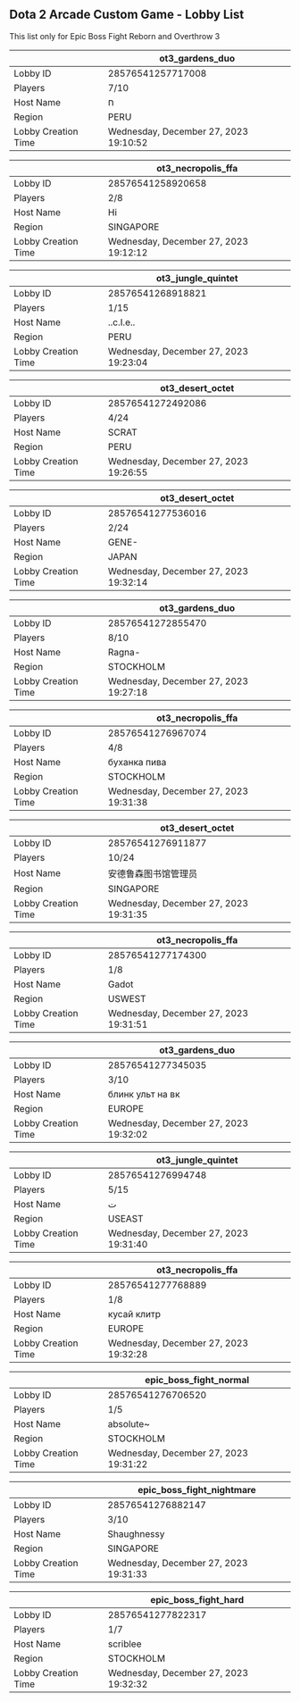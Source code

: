 ## Dota 2 Arcade Custom Game - Lobby List

This list only for Epic Boss Fight Reborn and Overthrow 3

|  | ot3_gardens_duo |
| ------ | ------ |
| Lobby ID | 28576541257717008 |
| Players | 7/10 |
| Host Name | ח |
| Region | PERU |
| Lobby Creation Time | Wednesday, December 27, 2023 19:10:52 |


|  | ot3_necropolis_ffa |
| ------ | ------ |
| Lobby ID | 28576541258920658 |
| Players | 2/8 |
| Host Name | Hi |
| Region | SINGAPORE |
| Lobby Creation Time | Wednesday, December 27, 2023 19:12:12 |


|  | ot3_jungle_quintet |
| ------ | ------ |
| Lobby ID | 28576541268918821 |
| Players | 1/15 |
| Host Name | ..c.I.e.. |
| Region | PERU |
| Lobby Creation Time | Wednesday, December 27, 2023 19:23:04 |


|  | ot3_desert_octet |
| ------ | ------ |
| Lobby ID | 28576541272492086 |
| Players | 4/24 |
| Host Name | SCRAT |
| Region | PERU |
| Lobby Creation Time | Wednesday, December 27, 2023 19:26:55 |


|  | ot3_desert_octet |
| ------ | ------ |
| Lobby ID | 28576541277536016 |
| Players | 2/24 |
| Host Name | GENE- |
| Region | JAPAN |
| Lobby Creation Time | Wednesday, December 27, 2023 19:32:14 |


|  | ot3_gardens_duo |
| ------ | ------ |
| Lobby ID | 28576541272855470 |
| Players | 8/10 |
| Host Name | Ragna- |
| Region | STOCKHOLM |
| Lobby Creation Time | Wednesday, December 27, 2023 19:27:18 |


|  | ot3_necropolis_ffa |
| ------ | ------ |
| Lobby ID | 28576541276967074 |
| Players | 4/8 |
| Host Name | буханка пива |
| Region | STOCKHOLM |
| Lobby Creation Time | Wednesday, December 27, 2023 19:31:38 |


|  | ot3_desert_octet |
| ------ | ------ |
| Lobby ID | 28576541276911877 |
| Players | 10/24 |
| Host Name | 安德鲁森图书馆管理员 |
| Region | SINGAPORE |
| Lobby Creation Time | Wednesday, December 27, 2023 19:31:35 |


|  | ot3_necropolis_ffa |
| ------ | ------ |
| Lobby ID | 28576541277174300 |
| Players | 1/8 |
| Host Name | Gadot |
| Region | USWEST |
| Lobby Creation Time | Wednesday, December 27, 2023 19:31:51 |


|  | ot3_gardens_duo |
| ------ | ------ |
| Lobby ID | 28576541277345035 |
| Players | 3/10 |
| Host Name | блинк ульт на вк |
| Region | EUROPE |
| Lobby Creation Time | Wednesday, December 27, 2023 19:32:02 |


|  | ot3_jungle_quintet |
| ------ | ------ |
| Lobby ID | 28576541276994748 |
| Players | 5/15 |
| Host Name | ت󠀡󠀡 |
| Region | USEAST |
| Lobby Creation Time | Wednesday, December 27, 2023 19:31:40 |


|  | ot3_necropolis_ffa |
| ------ | ------ |
| Lobby ID | 28576541277768889 |
| Players | 1/8 |
| Host Name | кусай клитр |
| Region | EUROPE |
| Lobby Creation Time | Wednesday, December 27, 2023 19:32:28 |


|  | epic_boss_fight_normal |
| ------ | ------ |
| Lobby ID | 28576541276706520 |
| Players | 1/5 |
| Host Name | absolute~ |
| Region | STOCKHOLM |
| Lobby Creation Time | Wednesday, December 27, 2023 19:31:22 |


|  | epic_boss_fight_nightmare |
| ------ | ------ |
| Lobby ID | 28576541276882147 |
| Players | 3/10 |
| Host Name | Shaughnessy |
| Region | SINGAPORE |
| Lobby Creation Time | Wednesday, December 27, 2023 19:31:33 |


|  | epic_boss_fight_hard |
| ------ | ------ |
| Lobby ID | 28576541277822317 |
| Players | 1/7 |
| Host Name | scriblee |
| Region | STOCKHOLM |
| Lobby Creation Time | Wednesday, December 27, 2023 19:32:32 |


